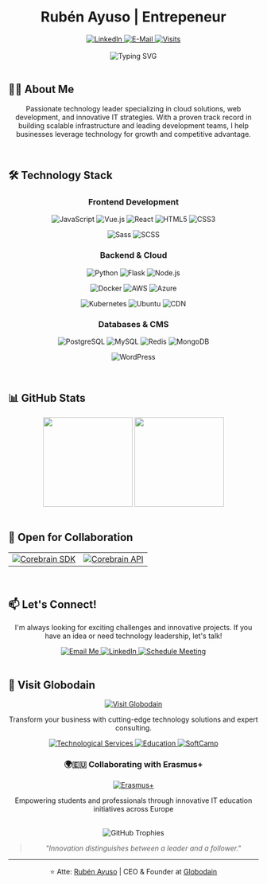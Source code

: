 <h1 align="center">Rubén Ayuso | Entrepeneur</h1>

<div align="center">
  <a href="https://www.linkedin.com/in/ruben-ayuso">
    <img src="https://img.shields.io/badge/linked-in-369?style=flat-square&logo=linkedin&logoColor=white&color=blue" alt="LinkedIn">
  </a>
  <a href="mailto:ruben@globodain.com">
    <img src="https://img.shields.io/badge/email-reveal-2a8?style=flat-square&logo=gmail&logoColor=white" alt="E-Mail">
  </a>
  <a href="https://github.com/ceoweggo">
    <img src="https://komarev.com/ghpvc/?username=novatorem&logo=GitHub&label=github%20visits&color=336699&logoColor=white&style=flat-square" alt="Visits">
  </a>
</div>

<br>

<div align="center">
  <img src="https://readme-typing-svg.demolab.com?font=Fira+Code&size=22&duration=3000&pause=1000&color=36BCF7FF&center=true&vCenter=true&width=500&lines=Focus+on+develop+Globodain;IT+entrepeneur;Full+Stack+Developer;Problem+Solver;Innovation+Leader" alt="Typing SVG" />
</div>

<br>

## 👨‍💻 About Me

<div align="center">
  <p>
    Passionate technology leader specializing in cloud solutions, web development, and innovative IT strategies. With a proven track record in building scalable infrastructure and leading development teams, I help businesses leverage technology for growth and competitive advantage.
  </p>
</div>

<br>

## 🛠️ Technology Stack

<div align="center">
  
  ### Frontend Development
  
  <p>
    <img src="https://img.shields.io/badge/JavaScript-F7DF1E?style=for-the-badge&logo=javascript&logoColor=black" alt="JavaScript" />
    <img src="https://img.shields.io/badge/Vue.js-35495E?style=for-the-badge&logo=vue.js&logoColor=4FC08D" alt="Vue.js" />
    <img src="https://img.shields.io/badge/React-20232A?style=for-the-badge&logo=react&logoColor=61DAFB" alt="React" />
    <img src="https://img.shields.io/badge/HTML5-E34F26?style=for-the-badge&logo=html5&logoColor=white" alt="HTML5" />
    <img src="https://img.shields.io/badge/CSS3-1572B6?style=for-the-badge&logo=css3&logoColor=white" alt="CSS3" />
  </p>
  <p>
    <img src="https://img.shields.io/badge/Sass-CC6699?style=for-the-badge&logo=sass&logoColor=white" alt="Sass" />
    <img src="https://img.shields.io/badge/SCSS-CC6699?style=for-the-badge&logo=sass&logoColor=white" alt="SCSS" />
  </p>

  ### Backend & Cloud
  
  <p>
    <img src="https://img.shields.io/badge/Python-3776AB?style=for-the-badge&logo=python&logoColor=white" alt="Python" />
    <img src="https://img.shields.io/badge/Flask-000000?style=for-the-badge&logo=flask&logoColor=white" alt="Flask" />
    <img src="https://img.shields.io/badge/Node.js-43853D?style=for-the-badge&logo=node.js&logoColor=white" alt="Node.js" />
  </p>
  <p>
    <img src="https://img.shields.io/badge/Docker-2496ED?style=for-the-badge&logo=docker&logoColor=white" alt="Docker" />
    <img src="https://img.shields.io/badge/AWS-232F3E?style=for-the-badge&logo=amazon-aws&logoColor=white" alt="AWS" />
    <img src="https://img.shields.io/badge/Azure-0089D6?style=for-the-badge&logo=microsoft-azure&logoColor=white" alt="Azure" />
  </p>
  <p>
    <img src="https://img.shields.io/badge/Kubernetes-326CE5?style=for-the-badge&logo=kubernetes&logoColor=white" alt="Kubernetes" />
    <img src="https://img.shields.io/badge/Ubuntu-E95420?style=for-the-badge&logo=ubuntu&logoColor=white" alt="Ubuntu" />
    <img src="https://img.shields.io/badge/CDN-F38020?style=for-the-badge&logo=cloudflare&logoColor=white" alt="CDN" />
  </p>

  ### Databases & CMS
  
  <p>
    <img src="https://img.shields.io/badge/PostgreSQL-316192?style=for-the-badge&logo=postgresql&logoColor=white" alt="PostgreSQL" />
    <img src="https://img.shields.io/badge/MySQL-4479A1?style=for-the-badge&logo=mysql&logoColor=white" alt="MySQL" />
    <img src="https://img.shields.io/badge/Redis-DC382D?style=for-the-badge&logo=redis&logoColor=white" alt="Redis" />
    <img src="https://img.shields.io/badge/MongoDB-4EA94B?style=for-the-badge&logo=mongodb&logoColor=white" alt="MongoDB" />
  </p>
  <p>
    <img src="https://img.shields.io/badge/WordPress-21759B?style=for-the-badge&logo=wordpress&logoColor=white" alt="WordPress" />
  </p>
</div>

<br>

## 📊 GitHub Stats

<div align="center">
  <img height="180em" src="https://github-readme-stats.vercel.app/api?username=ceoweggo&show_icons=true&theme=tokyonight&include_all_commits=true&count_private=true"/>
  <img height="180em" src="https://github-readme-stats.vercel.app/api/top-langs/?username=ceoweggo&layout=compact&langs_count=7&theme=tokyonight"/>
</div>

<br>

## 🤝 Open for Collaboration

<div align="center">
  <table>
    <tr>
      <td>
        <a href="https://github.com/ceoweggo/Corebrain">
          <img src="https://img.shields.io/badge/COREBRAIN_SDK-FFFFFF?style=for-the-badge" alt="Corebrain SDK"/>
        </a>
      </td>
            <td>
        <a href="https://github.com/ceoweggo/Corebrain-API">
          <img src="https://img.shields.io/badge/COREBRAIN_API-FFFFFF?style=for-the-badge" alt="Corebrain API"/>
        </a>
      </td>
    </tr>
  </table>
</div>

<br>

## 📫 Let's Connect!

<div align="center">
  <p>I'm always looking for exciting challenges and innovative projects. If you have an idea or need technology leadership, let's talk!</p>
  
  <a href="mailto:ruben@globodain.com">
    <img src="https://img.shields.io/badge/Email_Me-D14836?style=for-the-badge&logo=gmail&logoColor=white" alt="Email Me"/>
  </a>
  <a href="https://www.linkedin.com/in/ruben-ayuso">
    <img src="https://img.shields.io/badge/Connect_on_LinkedIn-0077B5?style=for-the-badge&logo=linkedin&logoColor=white" alt="LinkedIn"/>
  </a>
  <a href="https://outlook.office.com/bookwithme/user/8bbc4917c735493cb7e469f1b2022986@globodain.com/meetingtype/qRU3qIJaD0m_eNWClqYlkA2?bookingcode=524e4fb7-61a0-46b2-b641-ff06c06c9f6c&anonymous&ep=mlink">
    <img src="https://img.shields.io/badge/Schedule_a_Meeting-4285F4?style=for-the-badge&logo=google-calendar&logoColor=white" alt="Schedule Meeting"/>
  </a>
</div>

<br>

## 🚀 Visit Globodain

<div align="center">
  <a href="https://www.globodain.com">
    <img src="https://img.shields.io/badge/Discover_Innovative_IT_Solutions-FF6C37?style=for-the-badge&logo=internetexplorer&logoColor=white" alt="Visit Globodain"/>
  </a>
  
  <p>Transform your business with cutting-edge technology solutions and expert consulting.</p>
  
  <a href="https://globodain.com/en-us/services/technological-infrastructure">
    <img src="https://img.shields.io/badge/Cloud_Services-232F3E?style=for-the-badge&logo=amazon-aws&logoColor=white" alt="Technological Services"/>
  </a>
  <a href="https://globodain.com/en-us/education">
    <img src="https://img.shields.io/badge/Education_Programs-2E9FED?style=for-the-badge&logo=erasmus&logoColor=white" alt="Education"/>
  </a>
  <a href="https://softcamp.eu">
    <img src="https://img.shields.io/badge/SoftCamp_EU-8A2BE2?style=for-the-badge&logo=dev.to&logoColor=white" alt="SoftCamp"/>
  </a>
  
</div>
<div align="center">
  <h3>🌍🇪🇺 Collaborating with Erasmus+</h3>
  <a href="https://globodain.com/en-us/education/partnership">
    <img src="https://img.shields.io/badge/Erasmus+_Partner-004494?style=for-the-badge&logo=european-union&logoColor=white" alt="Erasmus+"/>
  </a>
  <p>Empowering students and professionals through innovative IT education initiatives across Europe</p>
</div>

<br>

<div align="center">
  <img src="https://github-profile-trophy.vercel.app/?username=ceoweggo&theme=tokyonight&no-frame=true&no-bg=false&margin-w=4&row=1" alt="GitHub Trophies">
</div>

<div align="center">
  <blockquote>
    <p><i>"Innovation distinguishes between a leader and a follower."</i></p>
  </blockquote>
</div>

---

<div align="center">
  ⭐️ Atte: <a href="https://github.com/ceoweggo">Rubén Ayuso</a> | CEO & Founder at <a href="https://www.globodain.com">Globodain</a>
</div>

